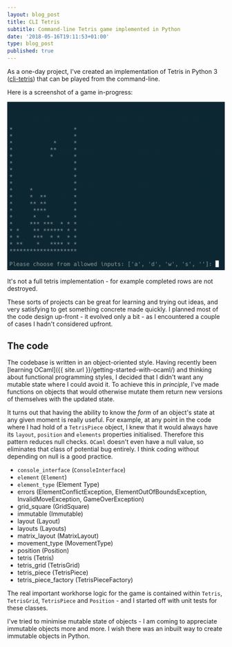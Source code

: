 ```yaml
---
layout: blog_post
title: CLI Tetris
subtitle: Command-line Tetris game implemented in Python
date: '2018-05-16T19:11:53+01:00'
type: blog_post
published: true
---
```

As a one-day project, I've created an implementation of Tetris in Python 3 ([cli-tetris](https://github.com/robinrob/cli-tetris/tree/master)) that can be played from the command-line.

Here is a screenshot of a game in-progress:

<img src="/img/cli_tetris.png"></img>

It's not a full tetris implementation - for example completed rows are not destroyed.

These sorts of projects can be great for learning and trying out ideas, and very satisfying to get something concrete made quickly. I planned most of the code design up-front - it evolved only a bit - as I encountered a couple of cases I hadn't considered upfront.

## The code
The codebase is written in an object-oriented style. Having recently been [learning OCaml]({{ site.url }}/getting-started-with-ocaml/) and thinking about functional programming styles, I decided that I didn't want any mutable state where I could avoid it. To achieve this in *principle*, I've made functions on objects that would otherwise mutate them return new versions of themselves with the updated state.

It turns out that having the ability to know the *form* of an object's state at any given moment is really useful. For example, at any point in the code where I had hold of a `TetrisPiece` object, I knew that it would always have its `layout`, `position` and `elements` properties initialised. Therefore this pattern reduces null checks. `OCaml` doesn't even have a null value, so eliminates that class of potential bug entirely. I think coding without depending on null is a good practice.



* `console_interface` (`ConsoleInterface`)
* `element` (`Element`)
* `element_type` (Element Type)
* errors (ElementConflictException, ElementOutOfBoundsException, InvalidMoveException, GameOverException)
* grid_square (GridSquare)
* immutable (Immutable)
* layout (Layout)
* layouts (Layouts)
* matrix_layout (MatrixLayout)
* movement_type (MovementType)
* position (Position)
* tetris (Tetris)
* tetris_grid (TetrisGrid)
* tetris_piece (TetrisPiece)
* tetris_piece_factory (TetrisPieceFactory)

The real important workhorse logic for the game is contained within `Tetris`, `TetrisGrid`, `TetrisPiece` and `Position` - and I started off with unit tests for these classes.

I've tried to minimise mutable state of objects - I am coming to appreciate immutable objects more and more. I wish there was an inbuilt way to create immutable objects in Python.
